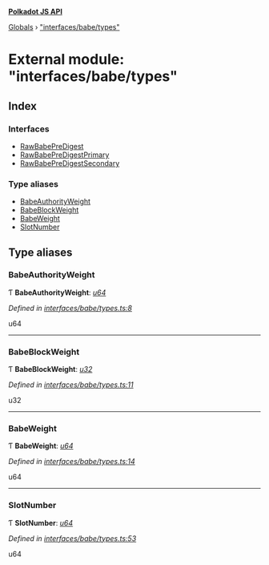 **[Polkadot JS API](../README.md)**

[Globals](../globals.md) › ["interfaces/babe/types"](_interfaces_babe_types_.md)

# External module: "interfaces/babe/types"

## Index

### Interfaces

* [RawBabePreDigest](../interfaces/_interfaces_babe_types_.rawbabepredigest.md)
* [RawBabePreDigestPrimary](../interfaces/_interfaces_babe_types_.rawbabepredigestprimary.md)
* [RawBabePreDigestSecondary](../interfaces/_interfaces_babe_types_.rawbabepredigestsecondary.md)

### Type aliases

* [BabeAuthorityWeight](_interfaces_babe_types_.md#babeauthorityweight)
* [BabeBlockWeight](_interfaces_babe_types_.md#babeblockweight)
* [BabeWeight](_interfaces_babe_types_.md#babeweight)
* [SlotNumber](_interfaces_babe_types_.md#slotnumber)

## Type aliases

###  BabeAuthorityWeight

Ƭ **BabeAuthorityWeight**: *[u64](../interfaces/_interfaceregistry_.interfaceregistry.md#u64)*

*Defined in [interfaces/babe/types.ts:8](https://github.com/polkadot-js/api/blob/bdd0cb9/packages/types/src/interfaces/babe/types.ts#L8)*

u64

___

###  BabeBlockWeight

Ƭ **BabeBlockWeight**: *[u32](../interfaces/_interfaceregistry_.interfaceregistry.md#u32)*

*Defined in [interfaces/babe/types.ts:11](https://github.com/polkadot-js/api/blob/bdd0cb9/packages/types/src/interfaces/babe/types.ts#L11)*

u32

___

###  BabeWeight

Ƭ **BabeWeight**: *[u64](../interfaces/_interfaceregistry_.interfaceregistry.md#u64)*

*Defined in [interfaces/babe/types.ts:14](https://github.com/polkadot-js/api/blob/bdd0cb9/packages/types/src/interfaces/babe/types.ts#L14)*

u64

___

###  SlotNumber

Ƭ **SlotNumber**: *[u64](../interfaces/_interfaceregistry_.interfaceregistry.md#u64)*

*Defined in [interfaces/babe/types.ts:53](https://github.com/polkadot-js/api/blob/bdd0cb9/packages/types/src/interfaces/babe/types.ts#L53)*

u64